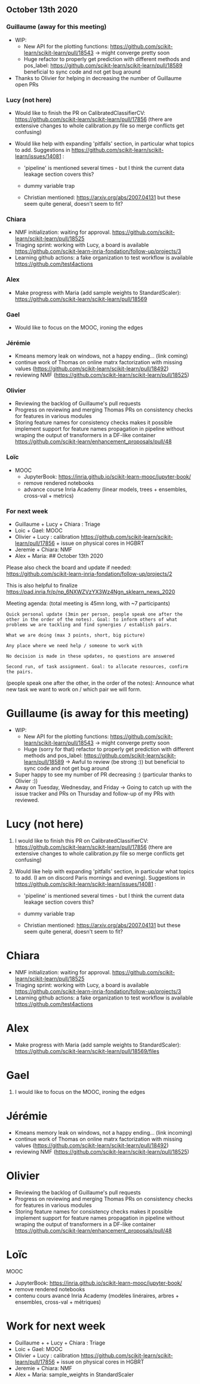 ## October 13th 2020

### Guillaume (away for this meeting)

* WIP:
    * New API for the plotting functions: https://github.com/scikit-learn/scikit-learn/pull/18543 -> might converge pretty soon
    * Huge refactor to properly get prediction with different methods and pos_label: https://github.com/scikit-learn/scikit-learn/pull/18589 beneficial to sync code and not get bug around
* Thanks to Olivier for helping in decreasing the number of Guillaume open PRs

### Lucy (not here)
* Would like to finish the PR on CalibratedClassifierCV: https://github.com/scikit-learn/scikit-learn/pull/17856
  (there are extensive changes to whole calibration.py file so merge conflicts get confusing)
* Would like help with expanding 'pitfalls' section, in particular what topics to add.
  Suggestions in https://github.com/scikit-learn/scikit-learn/issues/14081 :

    * 'pipeline' is mentioned several times - but I think the current data leakage section covers this?

    * dummy variable trap

    * Christian mentioned: https://arxiv.org/abs/2007.04131 but these seem quite general, doesn't seem to fit?

### Chiara
- NMF initialization: waiting for approval. https://github.com/scikit-learn/scikit-learn/pull/18525
- Triaging sprint: working with Lucy, a board is available https://github.com/scikit-learn-inria-fondation/follow-up/projects/3
- Learning github actions: a fake organization to test workflow is available https://github.com/test4actions

### Alex
* Make progress with Maria (add sample weights to StandardScaler): https://github.com/scikit-learn/scikit-learn/pull/18569

### Gael
* Would like to focus on the MOOC, ironing the edges

### Jérémie
* Kmeans memory leak on windows, not a happy ending... (link coming)
* continue work of Thomas on online matrx factorization with missing values (https://github.com/scikit-learn/scikit-learn/pull/18492)
* reviewing NMF (https://github.com/scikit-learn/scikit-learn/pull/18525)

### Olivier
* Reviewing the backlog of Guillaume's pull requests
* Progress on reviewing and merging Thomas PRs on consistency checks for features in various modules
* Storing feature names for consistency checks makes it possible implement support for feature names propagation in pipeline without wraping
  the output of transformers in a DF-like container https://github.com/scikit-learn/enhancement_proposals/pull/48

### Loïc
* MOOC
  * JupyterBook: https://inria.github.io/scikit-learn-mooc/jupyter-book/
  * remove rendered notebooks
  * advance course Inria Academy (linear models, trees + ensembles, cross-val + metrics)

### For next week
- Guillaume + Lucy + Chiara : Triage
- Loic + Gael: MOOC
- Olivier + Lucy : calibration https://github.com/scikit-learn/scikit-learn/pull/17856 + issue on physical cores in HGBRT
- Jeremie + Chiara: NMF
- Alex + Maria: ## October 13th 2020

Please also check the board and update if needed:
    https://github.com/scikit-learn-inria-fondation/follow-up/projects/2

This is also helpful to finalize
  https://pad.inria.fr/p/np_6NXWZVzYX3Wz4Ngn_sklearn_news_2020

Meeting agenda: (total meeting is 45mn long, with ~7 participants)

    Quick personal update (3min per person, people speak one after the other in the order of the notes). Goal: to inform others of what problems we are tackling and find synergies / establish pairs.

    What we are doing (max 3 points, short, big picture)

    Any place where we need help / someone to work with

    No decision is made in these updates, no questions are answered

    Second run, of task assignment. Goal: to allocate resources, confirm the pairs.

(people speak one after the other, in the order of the notes):
Announce what new task we want to work on / which pair we will form.


# Guillaume (is away for this meeting)

* WIP:
    * New API for the plotting functions: https://github.com/scikit-learn/scikit-learn/pull/18543 -> might converge pretty soon
    * Huge (sorry for that) refactor to properly get prediction with different methods and pos_label: https://github.com/scikit-learn/scikit-learn/pull/18589 -> Awful to review (be strong :)) but beneficial to sync code and not get bug around
* Super happy to see my number of PR decreasing :) (particular thanks to Olivier :))
* Away on Tuesday, Wednesday, and Friday -> Going to catch up with the issue tracker and PRs on Thursday and follow-up of my PRs with reviewed.

# Lucy (not here)
1. I would like to finish this PR on CalibratedClassifierCV: https://github.com/scikit-learn/scikit-learn/pull/17856 (there are extensive changes to whole calibration.py file so merge conflicts get confusing)
2. Would like help with expanding 'pitfalls' section, in particular what topics to add. (I am on discord Paris mornings and evening). Suggestions in https://github.com/scikit-learn/scikit-learn/issues/14081 :

     * 'pipeline' is mentioned several times - but I think the current data leakage section covers this?

     * dummy variable trap

    * Christian mentioned: https://arxiv.org/abs/2007.04131 but these seem quite general, doesn't seem to fit?


# Chiara
- NMF initialization: waiting for approval. https://github.com/scikit-learn/scikit-learn/pull/18525
- Triaging sprint: working with Lucy, a board is available https://github.com/scikit-learn-inria-fondation/follow-up/projects/3
- Learning github actions: a fake organization to test workflow is available https://github.com/test4actions

# Alex
- Make progress with Maria (add sample weights to StandardScaler): https://github.com/scikit-learn/scikit-learn/pull/18569/files 

# Gael
1. I would like to focus on the MOOC, ironing the edges

# Jérémie
- Kmeans memory leak on windows, not a happy ending... (link incoming)
- continue work of Thomas on online matrx factorization with missing values (https://github.com/scikit-learn/scikit-learn/pull/18492)
- reviewing NMF (https://github.com/scikit-learn/scikit-learn/pull/18525)

# Olivier

- Reviewing the backlog of Guillaume's pull requests
- Progress on reviewing and merging Thomas PRs on consistency checks for features in various modules
- Storing feature names for consistency checks makes it possible implement support for feature names propagation in pipeline without wraping the output of transformers in a DF-like container
  https://github.com/scikit-learn/enhancement_proposals/pull/48

# Loïc
MOOC
- JupyterBook: https://inria.github.io/scikit-learn-mooc/jupyter-book/
- remove rendered notebooks
- contenu cours avancé Inria Academy (modèles linéraires, arbres + ensembles, cross-val + métriques)


# Work for next week
- Guillaume + + Lucy + Chiara : Triage
- Loic + Gael: MOOC
- Olivier + Lucy : calibration https://github.com/scikit-learn/scikit-learn/pull/17856 + issue on physical cores in HGBRT
- Jeremie + Chiara: NMF
- Alex + Maria: sample_weights in StandardScaler
